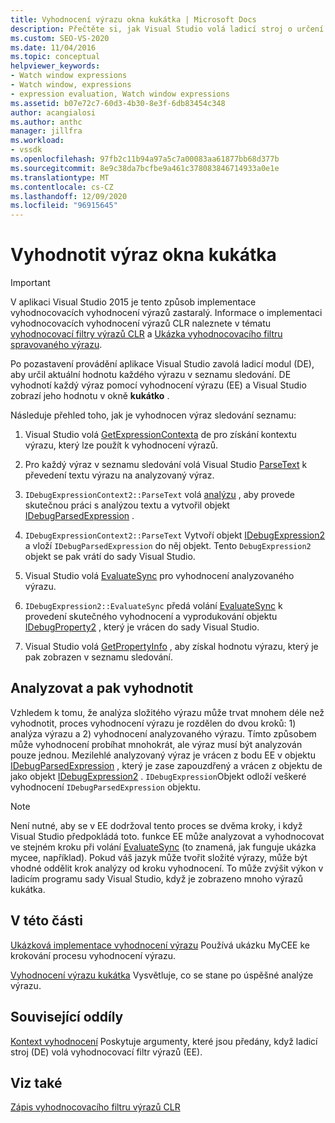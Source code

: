 ```yaml
---
title: Vyhodnocení výrazu okna kukátka | Microsoft Docs
description: Přečtěte si, jak Visual Studio volá ladicí stroj o určení aktuální hodnoty každého výrazu v seznamu sledování, když se spuštění pozastaví.
ms.custom: SEO-VS-2020
ms.date: 11/04/2016
ms.topic: conceptual
helpviewer_keywords:
- Watch window expressions
- Watch window, expressions
- expression evaluation, Watch window expressions
ms.assetid: b07e72c7-60d3-4b30-8e3f-6db83454c348
author: acangialosi
ms.author: anthc
manager: jillfra
ms.workload:
- vssdk
ms.openlocfilehash: 97fb2c11b94a97a5c7a00083aa61877bb68d377b
ms.sourcegitcommit: 8e9c38da7bcfbe9a461c378083846714933a0e1e
ms.translationtype: MT
ms.contentlocale: cs-CZ
ms.lasthandoff: 12/09/2020
ms.locfileid: "96915645"
---
```

# <a name="evaluate-a-watch-window-expression"></a>Vyhodnotit výraz okna kukátka
> [!IMPORTANT]
> V aplikaci Visual Studio 2015 je tento způsob implementace vyhodnocovacích vyhodnocení výrazů zastaralý. Informace o implementaci vyhodnocovacích vyhodnocení výrazů CLR naleznete v tématu [vyhodnocovací filtry výrazů CLR](https://github.com/Microsoft/ConcordExtensibilitySamples/wiki/CLR-Expression-Evaluators) a [Ukázka vyhodnocovacího filtru spravovaného výrazu](https://github.com/Microsoft/ConcordExtensibilitySamples/wiki/Managed-Expression-Evaluator-Sample).

 Po pozastavení provádění aplikace Visual Studio zavolá ladicí modul (DE), aby určil aktuální hodnotu každého výrazu v seznamu sledování. DE vyhodnotí každý výraz pomocí vyhodnocení výrazu (EE) a Visual Studio zobrazí jeho hodnotu v okně **kukátko** .

 Následuje přehled toho, jak je vyhodnocen výraz sledování seznamu:

1. Visual Studio volá [GetExpressionContexta](../../extensibility/debugger/reference/idebugstackframe2-getexpressioncontext.md) de pro získání kontextu výrazu, který lze použít k vyhodnocení výrazů.

2. Pro každý výraz v seznamu sledování volá Visual Studio [ParseText](../../extensibility/debugger/reference/idebugexpressioncontext2-parsetext.md) k převedení textu výrazu na analyzovaný výraz.

3. `IDebugExpressionContext2::ParseText` volá [analýzu](../../extensibility/debugger/reference/idebugexpressionevaluator-parse.md) , aby provede skutečnou práci s analýzou textu a vytvořil objekt [IDebugParsedExpression](../../extensibility/debugger/reference/idebugparsedexpression.md) .

4. `IDebugExpressionContext2::ParseText` Vytvoří objekt [IDebugExpression2](../../extensibility/debugger/reference/idebugexpression2.md) a vloží `IDebugParsedExpression` do něj objekt. Tento `DebugExpression2` objekt se pak vrátí do sady Visual Studio.

5. Visual Studio volá [EvaluateSync](../../extensibility/debugger/reference/idebugexpression2-evaluatesync.md) pro vyhodnocení analyzovaného výrazu.

6. `IDebugExpression2::EvaluateSync` předá volání [EvaluateSync](../../extensibility/debugger/reference/idebugparsedexpression-evaluatesync.md) k provedení skutečného vyhodnocení a vyprodukování objektu [IDebugProperty2](../../extensibility/debugger/reference/idebugproperty2.md) , který je vrácen do sady Visual Studio.

7. Visual Studio volá [GetPropertyInfo](../../extensibility/debugger/reference/idebugproperty2-getpropertyinfo.md) , aby získal hodnotu výrazu, který je pak zobrazen v seznamu sledování.

## <a name="parse-then-evaluate"></a>Analyzovat a pak vyhodnotit
 Vzhledem k tomu, že analýza složitého výrazu může trvat mnohem déle než vyhodnotit, proces vyhodnocení výrazu je rozdělen do dvou kroků: 1) analýza výrazu a 2) vyhodnocení analyzovaného výrazu. Tímto způsobem může vyhodnocení probíhat mnohokrát, ale výraz musí být analyzován pouze jednou. Mezilehlé analyzovaný výraz je vrácen z bodu EE v objektu [IDebugParsedExpression](../../extensibility/debugger/reference/idebugparsedexpression.md) , který je zase zapouzdřený a vrácen z objektu de jako objekt [IDebugExpression2](../../extensibility/debugger/reference/idebugexpression2.md) . `IDebugExpression`Objekt odloží veškeré vyhodnocení `IDebugParsedExpression` objektu.

> [!NOTE]
> Není nutné, aby se v EE dodržoval tento proces se dvěma kroky, i když Visual Studio předpokládá toto. funkce EE může analyzovat a vyhodnocovat ve stejném kroku při volání [EvaluateSync](../../extensibility/debugger/reference/idebugparsedexpression-evaluatesync.md) (to znamená, jak funguje ukázka mycee, například). Pokud váš jazyk může tvořit složité výrazy, může být vhodné oddělit krok analýzy od kroku vyhodnocení. To může zvýšit výkon v ladicím programu sady Visual Studio, když je zobrazeno mnoho výrazů kukátka.

## <a name="in-this-section"></a>V této části
 [Ukázková implementace vyhodnocení výrazu](../../extensibility/debugger/sample-implementation-of-expression-evaluation.md) Používá ukázku MyCEE ke krokování procesu vyhodnocení výrazu.

 [Vyhodnocení výrazu kukátka](../../extensibility/debugger/evaluating-a-watch-expression.md) Vysvětluje, co se stane po úspěšné analýze výrazu.

## <a name="related-sections"></a>Související oddíly
 [Kontext vyhodnocení](../../extensibility/debugger/evaluation-context.md) Poskytuje argumenty, které jsou předány, když ladicí stroj (DE) volá vyhodnocovací filtr výrazů (EE).

## <a name="see-also"></a>Viz také
 [Zápis vyhodnocovacího filtru výrazů CLR](../../extensibility/debugger/writing-a-common-language-runtime-expression-evaluator.md)
